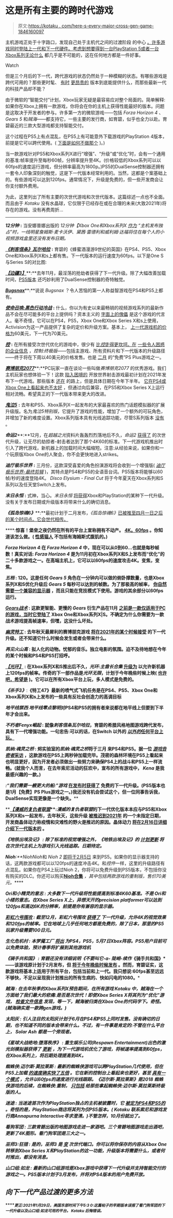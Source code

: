 # 这是所有主要的跨时代游戏

> 原文:[https://kotaku . com/here-s-every-major-cross-gen-game-1846160097](https://kotaku.com/here-s-every-major-cross-gen-game-1846160097)

主机游戏正处于十字路口，发现自己处于主机代之间的过渡阶段 的中心 [。许多游戏同时登陆上一代和下一代硬件。考虑到想要得到一台PlayStation 5或者一台](https://kotaku.com/you-can-upgrade-some-big-fall-games-to-next-gen-but-th-1383775591) [Xbox系列无论什么](https://kotaku.com/i-can-t-with-these-confusing-xbox-names-1844988456) 都几乎是不可能的，这在任何地方都是一件好事。

Watch

但是三个月后的下一代，跨代游戏的状态仍然处于一种模糊的状态。有哪些游戏是跨代可用的？那些更时髦、 [有时](https://kotaku.com/some-ps5-games-will-be-70-1845084603) [更昂贵的](https://kotaku.com/how-much-call-of-duty-black-ops-cold-war-will-cost-i-1844859606) 版本到底能提供什么，而那些最新一代的科技产品却不能？

由于微软的“智能交付”计划，Xbox玩家无疑是最容易应对整个局面的。简单解释:如果你在Xbox上拥有一款游戏，你将会在你的主机上获得性能最好的版本。问题是这取决于开发者的参与。许多第一方的微软游戏——包括 *Forza Horizon 4* 、 *Gears 5* 和*贼海*——都支持它，一些主要的发行商，如育碧，似乎也全力以赴。育碧最近的三款大型游戏都支持智能交付。

这个过程在PS5上有点混乱，在PS5上有可能意外下载游戏的PlayStation 4版本，前提是它可以跨代使用。( [下面是如何不做那个](https://kotaku.com/15-tips-to-make-the-most-of-your-new-playstation-5-1845654237) )。)

当一款游戏针对PS5和Xbox系列X进行“增强”、“升级”或“优化”时，会有一个通用的基准:帧率提升至每秒60帧，分辨率提升至4K。(价格较低的Xbox系列可以以60fps的速度运行游戏，但分辨率最高为1800p。)PS5的DualSense控制器还拥有一套令人印象深刻的触觉，这是下一代版本经常利用的。当然，这都是个案基础上的。有些游戏可以达到120fps。通常情况下，升级是免费的，但一些开发商会让你支付额外费用。

为此，这里列出了所有主要的次世代游戏和次世代版本。这篇综述一点也不全面。而且由于 *Kotaku* 没有水晶球，它仅限于已经存在或在合理的未来(大致2021年)将存在的游戏。没有再费周折...

* * *

***12分钟*** **:** 当安娜普娜出版的 *12分钟【Xbox One和Xbox系列X [作为](https://news.xbox.com/en-us/2020/08/27/twelve-minutes-voice-cast/) “主机发布独占”时，一线明星詹姆斯·麦卡沃伊、黛茜·雷德利和威利姆·达福将住在每个人的小视频游戏盒里还没有发布日期。* 

[***《刺客信条》瓦尔哈拉***](https://kotaku.com/assassins-creed-valhalla-the-kotaku-review-1845615415) **:** 育碧的《蜂蜜酒漫游9世纪的英国》在PS4、PS5、Xbox One和Xbox系列X和s上都有售。下一代版本的运行速度为60fps。以下是One S与Series S的对比图:

[***【边疆3】***](https://kotaku.com/borderlands-3-the-kotaku-review-1838290570)**:**去年11月，最淫荡的抢劫者获得了下一代升级。除了大幅改善加载时间，[PS5版本](https://kotaku.com/borderlands-3-on-ps5-is-what-the-original-should-have-b-1845706398) 还巧妙利用了DualSense控制器的奇特触觉。

[***Bugsnax***](https://kotaku.com/bugsnax-is-much-more-than-just-a-meme-song-1845618012)**:**说说 *Bugsnax* ？令人苦恼的第一人称益智游戏在PS4和PS5上都有。

[***使命召唤:黑色行动冷战***](https://kotaku.com/call-of-duty-black-ops-cold-war-the-kotaku-review-1845692625) **:** 什么，你以为有史以来最畅销的视频游戏系列的最新作品不会在尽可能多的平台上提供吗？资本主义的 [字面上的傀儡](https://kotaku.com/in-case-you-missed-it-reagan-was-a-scumbag-1845719331) 是这个游戏的代言人。毫不奇怪，它可以在PS4，PS5，Xbox One和Xbox Series X和s上使用，Activision为这一产品提供了复杂的定价和升级方案。基本上， [上一代游戏机的价格为](https://kotaku.com/how-much-call-of-duty-black-ops-cold-war-will-cost-i-1844859606)60美元，下一代为70美元。

[***控***](https://kotaku.com/control-the-kotaku-review-1837569523) **:** 在所有接受次世代优化的游戏中，很少有 [比*控*走得更坎坷。在](https://kotaku.com/the-mystery-around-control-s-next-gen-upgrade-restricti-1845025380) [一些令人困惑的企业信息](https://kotaku.com/control-publisher-posts-explanation-about-next-gen-upgr-1844786154) ，*控制:终极版*——包括主游戏、所有资料片和下一代版本的升级路径——终于将在下周以40美元的价格发售。也是 [二月](https://kotaku.com/heres-february-2021s-playstation-plus-lineup-1846142418) 的“免费”PS Plus游戏之一。

[***赛博朋克2077***](https://kotaku.com/cyberpunk-2077-the-kotaku-review-1845946628)**:**PC玩家一直在谈论一些叫做*赛博朋克2077* 的优秀游戏。我们主机玩家也想体验一下！这款 [陷入困境的](https://kotaku.com/cyberpunk-2077-one-month-later-1846045340) 开放世界射击游戏最初计划在2021年发布下一代游戏。那些版本 [还在](https://kotaku.com/cd-projekt-red-apologizes-for-cyberpunk-2077-bugs-says-1846053290) 的路上，但是具体日期在今年下半年。 [它在PS4或Xbox One上看起来也不太好](https://kotaku.com/cyberpunk-2077-is-looking-rough-on-ps4-and-xbox-one-at-1845848627) ，但通过向后兼容，在PS5和Xbox Series X上运行相对流畅。希望真正的下一代版本带来更大的改进。

[***鬼泣5***](https://kotaku.com/devil-may-cry-5-the-kotaku-review-1833077591) **:** 去年和PS5、Xbox系列X一起发布的大家最喜欢的热门话题模拟器的扩展升级版。名为*鬼泣5特别版*，它提升了游戏的性能，增加了一个额外的可玩角色，并增加了新的难度设置。Xbox系列版本具有光线追踪功能，尽管S系列版本 [没有](https://kotaku.com/devil-may-cry-5-won-t-have-ray-tracing-on-xbox-series-s-1845497098) 。

***命运2*****:**12月，在*超越之光*资料片轰轰烈烈落地后不久，*命运2* [获得了](https://kotaku.com/destiny-2s-next-gen-upgrades-come-to-ps5-and-xbox-serie-1845380002) 的次世代升级，让无尽的劫掠者-射击者达到了那个4K60的标准。下一代游戏机推出时引入了跨代游戏，新机器上的加载时间大幅缩短。注意:从经验来说，如果你和一个玩原版Xbox One的人聚会，你不会更快地进入strikes。

***迪厅极乐世界*** **:** 三月份，这款深受喜爱的角色扮演游戏将会收到一个增强版( [*迪厅极乐世界-最终剪辑*](https://kotaku.com/disco-elysium-coming-to-ps4-and-ps5-march-2021-1845856161) )，其特点是PS4和PS5的全语音台词。PS5版本将能够以60帧/秒的速度登陆4K。 *Disco Elysium - Final Cut* 将于今年夏天在Xbox系列和S系列以及任天堂Switch上发布。

***末日永恒*** **:** 式神，当心。*末日永恒* [将获得](https://slayersclub.bethesda.net/en/article/5Xsb8h4iDQobu3ggZwHtQq/upgrading-doom-eternal-to-next-gen)Xbox和PlayStation的某种下一代升级。没有关于发布日期或升级版本将带来什么的确切消息。

***《孤岛惊魂6》*****:**最初计划于二月发布，*《孤岛惊魂6》*[已被推至四月一日之后的某个时间点。它会世代相传。](https://kotaku.com/far-cry-6-and-rainbow-six-quarantine-delayed-1845519757)

****:**惊喜！堡垒之夜仍然在所有的平台上宣称拥有不动产。 [4K。60fps](https://kotaku.com/fortnite-is-ready-for-ps5-and-xbox-series-x-s-1845548895) 。你知道该怎么做。( [性感猫人](https://kotaku.com/i-think-im-in-love-with-fortnites-new-cat-1841812710) 不包括有海姆斯式腹肌的。)**

*****Forza Horizon 4*****:**在 *Forza Horizon 4* 中，现在可以从0到60...也就是每秒帧数！真实对话: *Forza Horizon 4* 是为11月初在Xbox系列X和S上发布而“优化”的二十多款游戏之一。在高端主机上，它可以以60fps的速度攻击4K。变焦，变焦。**

*****五档*** **:** 120。这是任何 *Gears 5* 角色在一分钟内可以做的俯卧撑数量，也是Xbox系列X和S优化升级后 *Gears 5* 每秒可以达到的帧数。为了那极高的帧率， [你自然需要一个兼容的显示器](https://kotaku.com/how-to-get-some-of-your-next-gen-games-to-run-at-120-1845552105) ，而且只能在竞技模式下使用。游戏的其余部分以60fps运行。**

**[***Gears战术***](https://kotaku.com/gears-tactics-the-kotaku-review-1843105231) **:** 这款更智能、更慢的 *Gears* 衍生产品在11月 [之前是一款仅适用于PC的游戏，当时它登陆了](https://kotaku.com/gears-tactics-on-xbox-is-a-lot-like-gears-tactics-on-pc-1845642985) Xbox One和Xbox系列X|S。不确定为什么你需要为一款战术游戏提高帧速率，但嘿，这没什么坏处。**

**[***幽灵特工***](https://kotaku.com/ghostrunner-is-actually-the-fall-s-sharpest-cyberpunk-g-1845917183) **:** 去年秋天最犀利的赛博朋克游戏 [将在2021年的某个时候接受](https://twitter.com/GhostrunnerGame/status/1319284877066289152) 的下一代升级。还不知道它什么时候会发生或者会带来什么。**

*****再见火山高*** **:** 拟人化的动物。忧郁的音乐。独立电影的氛围。迫不及待地想在今年的某个时候和PS4和PS5打招呼。**

**[***【光环】***](https://kotaku.com/halo-the-master-chief-collection-is-so-fun-right-now-1844522964) **:** 在Xbox系列X和S推出后不久，*光环:主酋长合集* [升级为](https://kotaku.com/master-chief-collection-is-getting-upgraded-to-play-at-1845424308) 以允许新机器上120fps的帧率。传奇的下一部作品是*光环无限*，计划于今年晚些时候上映( [也许吧，希望是](https://kotaku.com/halo-infinite-isnt-coming-out-until-fall-2021-at-the-ea-1845838654) )。它可以在所有Xbox平台上玩，多人模式是免费的。**

*****《杀手3》*****:**《特工47》最新的喷气式飞机任务是在PS4、PS5、Xbox One和Xbox系列X和s上发布的一些具有反社会创造力的高调目标**

*****地平线禁西*****:***地平线零点黎明*对PS4和PS5的拥有者来说都在地平线上但要到下半年才会出来。**

*****不朽者Fenyx崛起*** **:** 就像*刺客信条瓦尔哈拉*，育碧的希腊风格地图游戏跨代发布，具有下一代增强功能。一句忠告:可以的话，在Switch 以外的 [*以外的*任何平台上玩。](https://kotaku.com/the-switch-version-of-immortals-fenyx-rising-tries-rea-1845777874)**

*****凯纳:魂灵之桥*** **:** 烬实验室的*凯纳:魂灵之桥*将于三月 来PS4和PS5。据一位 [*游戏告密者*采访](https://www.gameinformer.com/feature/2020/09/08/what-does-the-ps5-bring-to-kena-bridge-of-spirits) ，这款游戏在PS5上两秒钟加载完毕。茂密的森林环境在PS5上看起来也明显更好，因为开发者必须做出一些努力来确保PS4上的战斗和PS5上一样流畅。(就我个人而言，在去年索尼活动的狂欢中，宣布的所有游戏中， *Kena* 是我最感兴趣的一款。)** 

**[](https://kotaku.com/maneater-the-kotaku-review-1843587499)****:***“我们需要一艘更大的船:”游戏* [在发布时获得了](https://kotaku.com/shark-themed-power-fantasy-maneater-is-coming-to-next-g-1845153155) 免费的下一代升级。(PS5版本也是1月【免费】PS Plus游戏之一。)我还没有机会尝试这个，但一位同事告诉我，DualSense实现更像是一个缺失。****

****[***【漫威的复仇者联盟***](https://kotaku.com/marvels-avengers-the-kotaku-review-1844999094)**:***漫威的复仇者联盟*的下一代优化版本本应与PS5和Xbox系列X和s一起发布，去年秋天，这些升级 [被推迟到2021年](https://kotaku.com/next-gen-versions-of-marvel-s-avengers-delayed-as-studi-1845392833) 的一个未指定日期，开发商晶体动力称疫情和灾难性的野火是推迟的原因。晶体动力 [将在2月16日详细介绍下一代版本的](https://twitter.com/PlayAvengers/status/1354851760486064133) 。****

*******《地铁出埃及记》*** **:** 除了标准的视觉增强之外，*《地铁出埃及记》*的 [计划更新](https://www.4a-games.com.mt/4a-dna/2020/11/17/metro-10th-anniversary-studio-update) 将在次世代主机上为游戏引入光线追踪。日期待定。****

*******Nioh*****:**Nioh*Nioh*和 *Nioh 2* [即将于2月5日](https://kotaku.com/remastered-nioh-collection-coming-to-ps5-in-february-1845663914) 来到PS5。如果你的显示器支持的话，这两款游戏都可以以120fps的速度冲击4K。和*控件*一样，这里的升级路径有点混乱。如果你在PS4上玩过Nioh 2，你将可以免费升级到PS5版本，不包括你没有购买的DLC。你还可以购买[**Nioh合集**](https://store.playstation.com/en-us/product/UP9000-PPSA02487_00-NIOHCECOLPS50000) *，其中包括两款游戏的重制版，售价70美元。*****

********Ori和小精灵的意志*** **:** 大多数下一代升级将性能提高到标准4K60基准。不是 *Ori和小缕的意志*。在Xbox Series X上，异想天开的precision platformer可以达到120fps和高达6K的分辨率，前提是你有兼容的显示器。***** 

*****[***彩虹六号围攻***](https://kotaku.com/rainbow-six-siege-has-turned-into-one-of-the-best-shoot-1786064981) **:** 截至12月，*彩虹六号围攻* [获得了](https://support.ubisoft.com/en-GB/Article/000079837/Rainbow-Six-Siege-for-nextgen-consoles) 下一代升级，允许4K的视觉效果和120fps的帧率。它在地球上几乎任何地方都是免费的，除了日本，那里的PS5玩家升级需要100日元。*****

********生化危机村*** **:** 本梦魇工厂 [将出](https://kotaku.com/resident-evil-village-out-for-old-and-new-consoles-on-m-1846104684) 为PS4，PS5，5月7日Xbox阵容。PS5用户目前可以免费体验，预计春季将扩展到其他游戏机*****

********《骑手共和国》*** **:** 育碧还没有详细说明《不要叫它-a- *陡峭*-续作*《骑手共和国》*——该游戏原计划于2月发布，但 [将于今年晚些时候发布](https://kotaku.com/ubisoft-pushes-riders-republic-to-later-this-year-ad-1846059347) 。然而，育碧证实，这款游戏将基本上适用于所有平台，包括当前和上一代。我只想说:60fps甚至远远不够快，不足以呈现我计划推出的所有生病的、快如闪电的1080。*****

********贼海*** **:** 在去年秋季的Xbox系列X预告期间，在所有游戏 *Kotaku* 中，*贼海*在一个方面给了我们最大的悲痛:是否是次世代！即使Xbox Series X将其列为“优化”游戏， [检查文件信息](https://kotaku.com/how-to-tell-if-you-re-playing-the-next-gen-version-of-a-1845620995) 发现，等一下，*贼海*被归类在Xbox One的代码字下。奇怪。(*贼海*确实是一款跨gen游戏。)*****

********太阳灰*** **:** 引人注目的*太阳灰*计划于6月在PS4和PS5上同时发售。没有确切的日期，也不知道不同的版本会带来什么。不过，有一件事是肯定的:不管在什么平台上， *Solar Ash* 都是一个旁观者。***** 

********《星球大战绝地:堕落秩序》*** **:** 重生娱乐公司(Respawn Entertainment)出色的激光剑模拟器获得了 [更新](https://www.ea.com/games/starwars/jedi-fallen-order/news/next-gen-optimization-update) ，为下一代游戏机优化了游戏，将帧速率提高到60fps，在Xbox系列上，将后期处理提高到4K。*****

********蜘蛛侠:迈尔斯·莫拉莱斯*** **:** 最新的*蜘蛛侠*游戏可以跨PlayStation几代使用，但在PS5上加载 [的速度确实快了五倍](https://kotaku.com/here-s-how-fast-games-load-on-the-playstation-5-1845590748) 。它在新的控制台上看起来也更好，甚至 [具有一个模式](https://kotaku.com/insomniac-added-a-new-performance-rt-visual-mode-to-s-1845844005) ，允许以60fps的速度进行光线跟踪。*《迈尔斯·莫拉莱斯》*是2018 *蜘蛛侠*游戏的后续，在*蜘蛛侠:重制*， [只包括](https://kotaku.com/sony-confirms-theres-no-free-ps5-upgrade-for-ps4-spider-1845154011) 给那些拿起*蜘蛛侠:迈尔斯·莫拉莱斯*终极版的人。*****

********迷途*** **:** 当*迷途*首次作为PlayStation独占的主机被披露时，它 [被定为PS4和PS5的](https://www.youtube.com/watch?time_continue=105&v=u84hRUQlaio&feature=emb_title) 。奇怪的是，PlayStation商店将其列为仅PS5版本。( *Kotaku* 联系索尼和游戏发行商Annapurna Interactive寻求澄清。)不管怎样，10月份就出了。***** 

********看狗军团*** **:** 三款育碧出版的地图游戏走进一家酒吧。三个育碧地图游戏走出酒吧，更新了4K图形。*看门狗军团*是三大之一。*****

********巫师3:狂猎*** **:** 是的，*巫师3* 是 [变](https://kotaku.com/the-witcher-3-is-getting-ported-to-ps5-and-xbox-series-1844952800) 次世代端口。你可以将你保存的内容从Xbox One转移到Xbox Series X和PlayStation的这一功能，升级版本将需要什么，或者何时推出，都没有消息。*****

********山口组:如龙*** **:** 最新的*山口组*游戏是Xbox游戏中获得下一代升级并支持智能交付的游戏之一。PS5版本计划于3月发布，并将对PS4版本的用户免费开放。*****

## *****向下一代产品过渡的更多方法*****

*****<small>**更正:**2021年1月29日，美国东部时间下午5:3 0:这篇帖子的早期版本误报了*看门狗军团*的下一代升级以及*山口组:如龙*可用的平台。 *Kotaku* 后悔错误。</small>*****